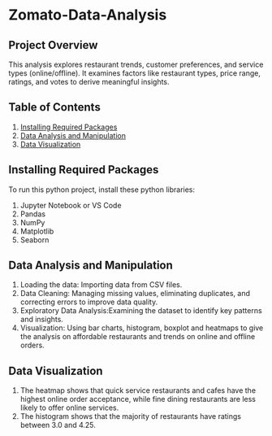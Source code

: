 # Zomato-Data-Analysis
## Project Overview
This analysis explores restaurant trends, customer preferences, and service types (online/offline). It examines factors like restaurant types, price range, ratings, and votes to derive meaningful insights.
## Table of Contents
1. [Installing Required Packages](#Installing-Required-Packages)
2. [Data Analysis and Manipulation](#Data-Analysis-and-Manipulation)
3. [Data Visualization](#Data-Visualization)
## Installing Required Packages
To run this python project, install these python libraries:
1. Jupyter Notebook or VS Code
2. Pandas
3. NumPy
4. Matplotlib
5. Seaborn
## Data Analysis and Manipulation
1. Loading the data: Importing data from CSV files.
2. Data Cleaning: Managing missing values, eliminating duplicates, and correcting errors to improve data quality. 
3. Exploratory Data Analysis:Examining the dataset to identify key patterns and insights.
4. Visualization: Using bar charts, histogram, boxplot and heatmaps to give the analysis on affordable restaurants and trends on online and offline orders.
## Data Visualization
1. The heatmap shows that quick service restaurants and cafes have the highest online order acceptance, while fine dining restaurants are less likely to offer online services.
2. The histogram shows that the majority of restaurants have ratings between 3.0 and 4.25.

